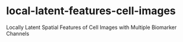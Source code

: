 # local-latent-features-cell-images
Locally Latent Spatial Features of Cell Images with Multiple Biomarker Channels
